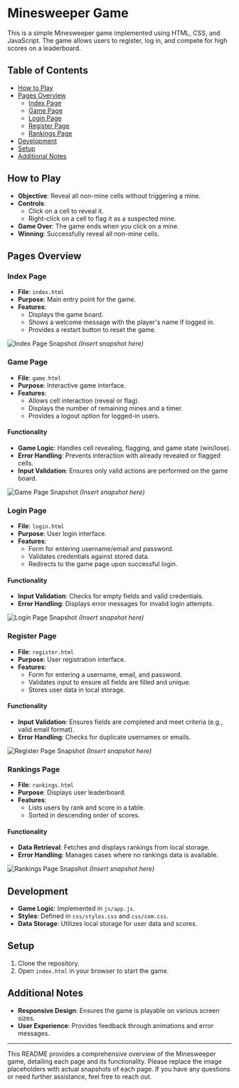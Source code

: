 # Minesweeper Game

This is a simple Minesweeper game implemented using HTML, CSS, and JavaScript. The game allows users to register, log in, and compete for high scores on a leaderboard.

## Table of Contents

- [How to Play](#how-to-play)
- [Pages Overview](#pages-overview)
  - [Index Page](#index-page)
  - [Game Page](#game-page)
  - [Login Page](#login-page)
  - [Register Page](#register-page)
  - [Rankings Page](#rankings-page)
- [Development](#development)
- [Setup](#setup)
- [Additional Notes](#additional-notes)

## How to Play

- **Objective**: Reveal all non-mine cells without triggering a mine.
- **Controls**:
  - Click on a cell to reveal it.
  - Right-click on a cell to flag it as a suspected mine.
- **Game Over**: The game ends when you click on a mine.
- **Winning**: Successfully reveal all non-mine cells.

## Pages Overview

### Index Page

- **File**: `index.html`
- **Purpose**: Main entry point for the game.
- **Features**:
  - Displays the game board.
  - Shows a welcome message with the player's name if logged in.
  - Provides a restart button to reset the game.

![Index Page Snapshot](#) *(Insert snapshot here)*

### Game Page

- **File**: `game.html`
- **Purpose**: Interactive game interface.
- **Features**:
  - Allows cell interaction (reveal or flag).
  - Displays the number of remaining mines and a timer.
  - Provides a logout option for logged-in users.

#### Functionality
- **Game Logic**: Handles cell revealing, flagging, and game state (win/lose).
- **Error Handling**: Prevents interaction with already revealed or flagged cells.
- **Input Validation**: Ensures only valid actions are performed on the game board.

![Game Page Snapshot](#) *(Insert snapshot here)*

### Login Page

- **File**: `login.html`
- **Purpose**: User login interface.
- **Features**:
  - Form for entering username/email and password.
  - Validates credentials against stored data.
  - Redirects to the game page upon successful login.

#### Functionality
- **Input Validation**: Checks for empty fields and valid credentials.
- **Error Handling**: Displays error messages for invalid login attempts.

![Login Page Snapshot](#) *(Insert snapshot here)*

### Register Page

- **File**: `register.html`
- **Purpose**: User registration interface.
- **Features**:
  - Form for entering a username, email, and password.
  - Validates input to ensure all fields are filled and unique.
  - Stores user data in local storage.

#### Functionality
- **Input Validation**: Ensures fields are completed and meet criteria (e.g., valid email format).
- **Error Handling**: Checks for duplicate usernames or emails.

![Register Page Snapshot](#) *(Insert snapshot here)*

### Rankings Page

- **File**: `rankings.html`
- **Purpose**: Displays user leaderboard.
- **Features**:
  - Lists users by rank and score in a table.
  - Sorted in descending order of scores.

#### Functionality
- **Data Retrieval**: Fetches and displays rankings from local storage.
- **Error Handling**: Manages cases where no rankings data is available.

![Rankings Page Snapshot](#) *(Insert snapshot here)*

## Development

- **Game Logic**: Implemented in `js/app.js`.
- **Styles**: Defined in `css/styles.css` and `css/com.css`.
- **Data Storage**: Utilizes local storage for user data and scores.

## Setup

1. Clone the repository.
2. Open `index.html` in your browser to start the game.

## Additional Notes

- **Responsive Design**: Ensures the game is playable on various screen sizes.
- **User Experience**: Provides feedback through animations and error messages.

---

This README provides a comprehensive overview of the Minesweeper game, detailing each page and its functionality. Please replace the image placeholders with actual snapshots of each page. If you have any questions or need further assistance, feel free to reach out.
